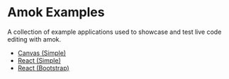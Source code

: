 # Amok Examples
A collection of example applications used
to showcase and test live code editing with amok.

- [Canvas (Simple)](canvas-simple/readme.markdown)
- [React (Simple)](react-simple/readme.markdown)
- [React (Bootstrap)](react-bootstrap/readme.markdown)
